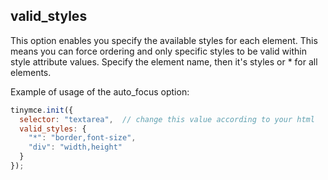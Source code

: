 ## valid_styles

This option enables you specify the available styles for each element. This means you can force ordering and only specific styles to be valid within style attribute values. Specify the element name, then it's styles or * for all elements.

Example of usage of the auto_focus option:

```js
tinymce.init({
  selector: "textarea",  // change this value according to your html
  valid_styles: {
    "*": "border,font-size",
    "div": "width,height"
  }
});
```
